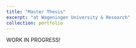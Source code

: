 ```yaml
---
title: "Master Thesis"
excerpt: "at Wageningen University & Research"
collection: portfolio
---
```


WORK IN PROGRESS!